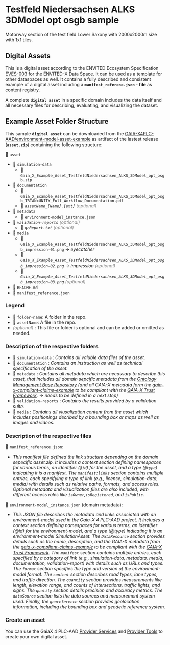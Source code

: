 # Testfeld Niedersachsen ALKS 3DModel opt osgb sample

Motorway section of the test field Lower Saxony with 2000x2000m size with 1x1 tiles.

## Digital Assets

This is a digital asset according to the ENVITED Ecosystem Specification [EVES-003](https://ascs-ev.github.io/EVES/EVES-003/eves-003.html) for the ENVITED-X Data Space. It can be used as a template for other dataspaces as well. It contains a fully described and consistent example of a digital asset including a **`manifest_referene.json` - file** as content registry.

A complete **`digital asset`** in a specific domain includes the data itself and all necessary files for describing, evaluating, and visualizing the dataset.

## Example Asset Folder Structure

This sample **`digital asset`** can be downloaded from the [GAIA-X4PLC-AAD/environment-model-asset-example](https://github.com/GAIA-X4PLC-AAD/environment-model-asset-example) as artifact of the lastest release (**`asset.zip`**) containing the following structure:

📁 `asset`

- 📁 `simulation-data`
  - 📄 `Gaia_X_Example_Asset_TestfeldNiedersachsen_ALKS_3DModel_opt_osgb.zip`
- 📁 `documentation`
  - 📄 `Gaia_X_Example_Asset_TestfeldNiedersachsen_ALKS_3DModel_opt_osgb_TRIANxUNITY_Full_Workflow_Documentation.pdf`
  - 📄 *`assetName_[Name].[ext]`* <i style="color:gray;">(optional)</i>
- 📁 `metadata`
  - 📄 `environment-model_instance.json`
- 📁 *`validation-reports`* <i style="color:gray;">(optional)</i>
  - 📄 *`qcReport.txt`* <i style="color:gray;">(optional)</i>
- 📁 `media`
  - 📄 `Gaia_X_Example_Asset_TestfeldNiedersachsen_ALKS_3DModel_opt_osgb_impression-01.png` *-> eyecatcher*
  - 📄 *`Gaia_X_Example_Asset_TestfeldNiedersachsen_ALKS_3DModel_opt_osgb_impression-02.png`* *-> impression* <i style="color:gray;">(optional)</i>
  - 📄 *`Gaia_X_Example_Asset_TestfeldNiedersachsen_ALKS_3DModel_opt_osgb_impression-03.png`* <i style="color:gray;">(optional)</i>
- 📄 `README.md`
- 📄 `manifest_reference.json`

### Legend

- 📁 `folder-name`: A folder in the repo.
- 📄 `assetName`: A file in the repo.
-  <i style="color:gray;">(optional)</i> : This file or folder is optional and can be added or omitted as needed.

### Description of the respective folders

- 📁 `simulation-data` : *Contains all valuble data files of the asset.*
- 📁 `documentation` : *Contains an instruction as well as technical specification of the asset.*
- 📁 `metadata` :   *Contains all metadata which are necassary to describe this asset, that includes all domain sepcific metadata from the [Ontology Management Base Repository](https://github.com/GAIA-X4PLC-AAD/ontology-management-base) (and all GAIA-X metadata form the [gaia-x-compliant-claims-example](https://github.com/GAIA-X4PLC-AAD/gaia-x-compliant-claims-example) to be compliant with the [GAIA-X Trust Framework](https://docs.gaia-x.eu/policy-rules-committee/trust-framework/22.10/). -> needs to be defined in a next step)*
- 📁 `validation-reports` :   *Contains the results provided by a validation suite.*
- 📁 `media` : *Contains all viusalization content from the asset which includes positionings decribed by a bounding box or maps as well as images and videos.*

### Description of the respective files

📄 `manifest_reference.json`:

- *This manifest file defined the link structure depending on the domain sepecific asset.zip. It includes a context section defining namespaces for various terms, an identifier (`@id`) for the asset, and a type (`@type`) indicating it is a manifest. The `manifest:links` section contains multiple entries, each specifying a type of link (e.g., license, simulation-data, media) with details such as relative paths, formats, and access roles. Optional metadata and visualization files are also included, with different access roles like `isOwner`,`isRegistered`, and `isPublic`.*

📄 `environment-model_instance.json` (domain metadata):

- *This JSON file describes the metadata and links associated with an environment-model used in the Gaia-X 4 PLC-AAD project. It includes a context section defining namespaces for various terms, an identifier (@id) for the environment-model, and a type (@type) indicating it is an environment-model SimulationAsset. The `DataResource` section provides details such as the name, description, and the GAIA-X metadata from the [gaia-x-compliant-claims-example](https://github.com/GAIA-X4PLC-AAD/gaia-x-compliant-claims-example) to be compliant with the [GAIA-X Trust Framework](https://docs.gaia-x.eu/policy-rules-committee/trust-framework/22.10/). The `manifest` section contains multiple entries, each specified by a category of link (e.g., simulation-data, metadata, media, documentation, validation-report) with details such as URLs and types. The `format` section specifies the type and version of the environment-model format. The `content` section describes road types, lane types, and traffic direction. The `quantity` section provides measurements like length, elevation range, and counts of intersections, traffic lights, and signs. The `quality` section details precision and accuracy metrics. The `dataSource` section lists the data sources and measurement system used. Finally, the `georeference` section provides geolocation information, including the bounding box and geodetic reference system.*

### Create an asset

You can use the GaiaX 4 PLC-AAD [Provider Services](https://github.com/GAIA-X4PLC-AAD/provider-services) and [Provider Tools](https://github.com/GAIA-X4PLC-AAD/provider-tools) to create your own digital asset.
